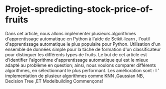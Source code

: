 # Projet-spredicting-stock-price-of-fruits
Dans cet article, nous allons implémenter plusieurs algorithmes d'apprentissage automatique en Python à l'aide de Scikit-learn ,
l'outil d'apprentissage automatique le plus populaire pour Python.
Utilisation d'un ensemble de données simple pour la tâche de formation d'un classificateur pour distinguer les différents types de fruits.
Le but de cet article est d'identifier l'algorithme d'apprentissage automatique qui est le mieux adapté au problème en question;
ainsi, nous voulons comparer différents algorithmes, en sélectionnant le plus performant.
Les amélioration sont : l ' implementation de plusieur algorithmes comme KNN ,Gaussian NB, Decision Tree ,ET Modelbuilding Commençons!
